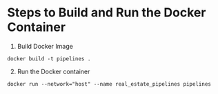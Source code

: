 # Steps to Build and Run the Docker Container
1. Build Docker Image
```
docker build -t pipelines .
```

2. Run the Docker container
```
docker run --network="host" --name real_estate_pipelines pipelines
```
